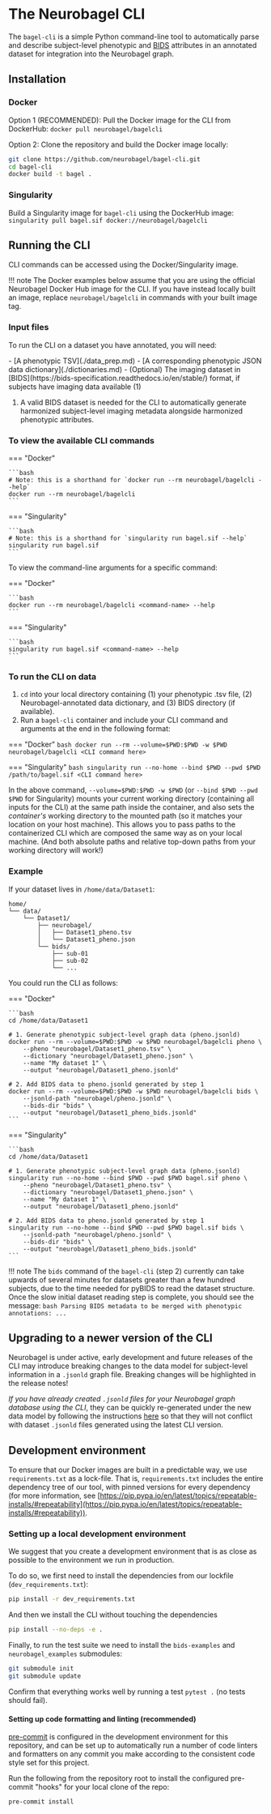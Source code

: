 # The Neurobagel CLI

The `bagel-cli` is a simple Python command-line tool to automatically parse and describe subject-level phenotypic and [BIDS](https://bids-specification.readthedocs.io/en/stable/) attributes in an annotated dataset for integration into the Neurobagel graph.

## Installation
### Docker
Option 1 (RECOMMENDED): Pull the Docker image for the CLI from DockerHub: `docker pull neurobagel/bagelcli`

Option 2: Clone the repository and build the Docker image locally:
```bash
git clone https://github.com/neurobagel/bagel-cli.git
cd bagel-cli
docker build -t bagel .
```

### Singularity
Build a Singularity image for `bagel-cli` using the DockerHub image:  
`singularity pull bagel.sif docker://neurobagel/bagelcli`

## Running the CLI
CLI commands can be accessed using the Docker/Singularity image.

!!! note 
    The Docker examples below assume that you are using the official Neurobagel Docker Hub image for the CLI. 
    If you have instead locally built an image, replace `neurobagel/bagelcli` in commands with your built image tag.

### Input files
To run the CLI on a dataset you have annotated, you will need:

<div class="annotate" markdown>
- [A phenotypic TSV](./data_prep.md)
- [A corresponding phenotypic JSON data dictionary](./dictionaries.md)
- (Optional) The imaging dataset in [BIDS](https://bids-specification.readthedocs.io/en/stable/) format, if subjects have imaging data available (1)
</div>

1. A valid BIDS dataset is needed for the CLI to automatically generate harmonized subject-level imaging metadata alongside harmonized phenotypic attributes.

### To view the available CLI commands

=== "Docker"

    ```bash
    # Note: this is a shorthand for `docker run --rm neurobagel/bagelcli --help`
    docker run --rm neurobagel/bagelcli
    ```

=== "Singularity"

    ```bash
    # Note: this is a shorthand for `singularity run bagel.sif --help`
    singularity run bagel.sif
    ```

To view the command-line arguments for a specific command:

=== "Docker"

    ```bash
    docker run --rm neurobagel/bagelcli <command-name> --help
    ```

=== "Singularity"

    ```bash
    singularity run bagel.sif <command-name> --help
    ```


### To run the CLI on data
1. `cd` into your local directory containing (1) your phenotypic .tsv file, (2) Neurobagel-annotated data dictionary, and (3) BIDS directory (if available). 
2. Run a `bagel-cli` container and include your CLI command and arguments at the end in the following format:

=== "Docker"
    ```bash
    docker run --rm --volume=$PWD:$PWD -w $PWD neurobagel/bagelcli <CLI command here>
    ```

=== "Singularity"
    ```bash
    singularity run --no-home --bind $PWD --pwd $PWD /path/to/bagel.sif <CLI command here>
    ```

In the above command, `--volume=$PWD:$PWD -w $PWD` (or `--bind $PWD --pwd $PWD` for Singularity) mounts your current working directory (containing all inputs for the CLI) at the same path inside the container, and also sets the _container's_ working directory to the mounted path (so it matches your location on your host machine). This allows you to pass paths to the containerized CLI which are composed the same way as on your local machine. (And both absolute paths and relative top-down paths from your working directory will work!)

### Example  
If your dataset lives in `/home/data/Dataset1`:

``` { .bash .no-copy }
home/
└── data/
    └── Dataset1/
        ├── neurobagel/
        │   ├── Dataset1_pheno.tsv
        │   └── Dataset1_pheno.json
        └── bids/
            ├── sub-01
            ├── sub-02
            └── ...
```

You could run the CLI as follows:

=== "Docker"

    ```bash
    cd /home/data/Dataset1

    # 1. Generate phenotypic subject-level graph data (pheno.jsonld)
    docker run --rm --volume=$PWD:$PWD -w $PWD neurobagel/bagelcli pheno \
        --pheno "neurobagel/Dataset1_pheno.tsv" \
        --dictionary "neurobagel/Dataset1_pheno.json" \
        --name "My dataset 1" \
        --output "neurobagel/Dataset1_pheno.jsonld"

    # 2. Add BIDS data to pheno.jsonld generated by step 1
    docker run --rm --volume=$PWD:$PWD -w $PWD neurobagel/bagelcli bids \
        --jsonld-path "neurobagel/pheno.jsonld" \
        --bids-dir "bids" \
        --output "neurobagel/Dataset1_pheno_bids.jsonld"
    ```

=== "Singularity"

    ```bash
    cd /home/data/Dataset1

    # 1. Generate phenotypic subject-level graph data (pheno.jsonld)
    singularity run --no-home --bind $PWD --pwd $PWD bagel.sif pheno \
        --pheno "neurobagel/Dataset1_pheno.tsv" \
        --dictionary "neurobagel/Dataset1_pheno.json" \
        --name "My dataset 1" \
        --output "neurobagel/Dataset1_pheno.jsonld"

    # 2. Add BIDS data to pheno.jsonld generated by step 1
    singularity run --no-home --bind $PWD --pwd $PWD bagel.sif bids \
        --jsonld-path "neurobagel/pheno.jsonld" \
        --bids-dir "bids" \
        --output "neurobagel/Dataset1_pheno_bids.jsonld"
    ```

!!! note
    The `bids` command of the `bagel-cli` (step 2) currently can take upwards of several minutes for datasets greater than a few hundred subjects, due to the time needed for pyBIDS to read the dataset structure.
    Once the slow initial dataset reading step is complete, you should see the message:
    ```bash
    Parsing BIDS metadata to be merged with phenotypic annotations:
    ...
    ```

## Upgrading to a newer version of the CLI
Neurobagel is under active, early development and future releases of the CLI may introduce breaking changes to the data model for subject-level information in a `.jsonld` graph file. Breaking changes will be highlighted in the release notes!

_If you have already created `.jsonld` files for your Neurobagel graph database using the CLI_, 
they can be quickly re-generated under the new data model by following the instructions [here](updating_dataset.md#following-a-change-in-the-neurobagel-data-model) so that they will not conflict with dataset `.jsonld` files generated using the latest CLI version.


## Development environment

To ensure that our Docker images are built in a predictable way,
we use `requirements.txt` as a lock-file.
That is, `requirements.txt` includes the entire dependency tree of our tool,
with pinned versions for every dependency (for more information, see [https://pip.pypa.io/en/latest/topics/repeatable-installs/#repeatability](https://pip.pypa.io/en/latest/topics/repeatable-installs/#repeatability)).

### Setting up a local development environment
We suggest that you create a development environment 
that is as close as possible to the environment we run in production.

To do so, we first need to install the dependencies from our lockfile (`dev_requirements.txt`):

```bash
pip install -r dev_requirements.txt
```

And then we install the CLI without touching the dependencies

```bash
pip install --no-deps -e .
```

Finally, to run the test suite we need to install the `bids-examples` and `neurobagel_examples` submodules:
```bash
git submodule init
git submodule update
```
Confirm that everything works well by running a test
`pytest .` 
(no tests should fail).


#### Setting up code formatting and linting (recommended)

[pre-commit](https://pre-commit.com/) is configured in the development environment for this repository, and can be set up to automatically run a number of code linters and formatters on any commit you make according to the consistent code style set for this project.

Run the following from the repository root to install the configured pre-commit "hooks" for your local clone of the repo:
```bash
pre-commit install
```
